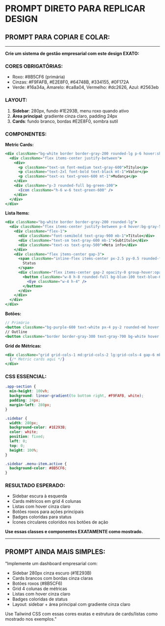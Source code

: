 # PROMPT DIRETO PARA REPLICAR DESIGN

## PROMPT PARA COPIAR E COLAR:

---

**Crie um sistema de gestão empresarial com este design EXATO:**

### CORES OBRIGATÓRIAS:
- Roxo: #8B5CF6 (primária)
- Cinzas: #F9FAFB, #E2E8F0, #64748B, #334155, #0F172A
- Verde: #16a34a, Amarelo: #ca8a04, Vermelho: #dc2626, Azul: #2563eb

### LAYOUT:
1. **Sidebar**: 280px, fundo #1E293B, menu roxo quando ativo
2. **Área principal**: gradiente cinza claro, padding 24px
3. **Cards**: fundo branco, bordas #E2E8F0, sombra sutil

### COMPONENTES:

**Metric Cards:**
```jsx
<div className="bg-white border border-gray-200 rounded-lg p-6 hover:shadow-md transition-shadow">
  <div className="flex items-center justify-between">
    <div>
      <p className="text-sm font-medium text-gray-600">Título</p>
      <p className="text-2xl font-bold text-black mt-1">Valor</p>
      <p className="text-xs text-green-600 mt-1">Mudança</p>
    </div>
    <div className="p-3 rounded-full bg-green-100">
      <Icon className="h-6 w-6 text-green-600" />
    </div>
  </div>
</div>
```

**Lista Items:**
```jsx
<div className="bg-white border border-gray-200 rounded-lg">
  <div className="flex items-center justify-between p-4 hover:bg-gray-50 transition-colors group">
    <div className="flex-1">
      <div className="font-semibold text-gray-900 mb-1">Título</div>
      <div className="text-sm text-gray-600 mb-1">Subtítulo</div>
      <div className="text-xs text-gray-500">Meta info</div>
    </div>
    <div className="flex items-center gap-3">
      <span className="inline-flex items-center px-2.5 py-0.5 rounded-full text-xs font-medium bg-green-100 text-green-800">
        Status
      </span>
      <div className="flex items-center gap-2 opacity-0 group-hover:opacity-100 transition-opacity">
        <button className="w-8 h-8 rounded-full bg-blue-100 text-blue-600 hover:bg-blue-200 flex items-center justify-center">
          <Eye className="w-4 h-4" />
        </button>
      </div>
    </div>
  </div>
</div>
```

**Botões:**
```jsx
// Primário
<button className="bg-purple-600 text-white px-4 py-2 rounded-md hover:bg-purple-700 flex items-center gap-2">
// Outline  
<button className="border border-gray-300 text-gray-700 bg-white hover:bg-gray-50 px-4 py-2 rounded-md">
```

**Grid de Métricas:**
```jsx
<div className="grid grid-cols-1 md:grid-cols-2 lg:grid-cols-4 gap-6 mb-8">
  {/* Metric cards aqui */}
</div>
```

### CSS ESSENCIAL:
```css
.app-section {
  min-height: 100vh;
  background: linear-gradient(to bottom right, #F9FAFB, white);
  padding: 24px;
  margin-left: 280px;
}

.sidebar {
  width: 280px;
  background-color: #1E293B;
  color: white;
  position: fixed;
  left: 0;
  top: 0;
  height: 100%;
}

.sidebar .menu-item.active {
  background-color: #8B5CF6;
}
```

### RESULTADO ESPERADO:
- Sidebar escura à esquerda
- Cards métricos em grid 4 colunas
- Listas com hover cinza claro
- Botões roxos para ações principais
- Badges coloridas para status
- Ícones circulares coloridos nos botões de ação

**Use essas classes e componentes EXATAMENTE como mostrado.**

---

## PROMPT AINDA MAIS SIMPLES:

"Implemente um dashboard empresarial com:
- Sidebar 280px cinza escuro (#1E293B) 
- Cards brancos com bordas cinza claras
- Botões roxos (#8B5CF6) 
- Grid 4 colunas de métricas
- Listas com hover cinza claro
- Badges coloridas de status
- Layout: sidebar + área principal com gradiente cinza claro

Use Tailwind CSS com essas cores exatas e estrutura de cards/listas como mostrado nos exemplos."
